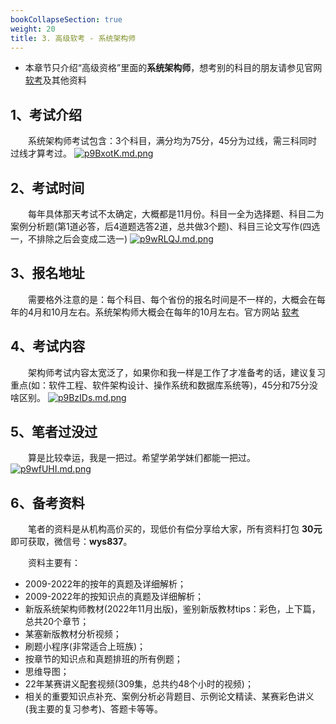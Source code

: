 ```yaml
---
bookCollapseSection: true
weight: 20
title: 3. 高级软考 - 系统架构师
---
```


- 本章节只介绍“高级资格”里面的**系统架构师**，想考别的科目的朋友请参见官网 [软考](https://www.ruankao.org.cn/)及其他资料

## 1、考试介绍

&emsp;&emsp;系统架构师考试包含：3个科目，满分均为75分，45分为过线，需三科同时过线才算考过。
[![p9BxotK.md.png](https://s1.ax1x.com/2023/05/10/p9BxotK.md.png)](https://imgse.com/i/p9BxotK)

## 2、考试时间

&emsp;&emsp;每年具体那天考试不太确定，大概都是11月份。科目一全为选择题、科目二为案例分析题(第1道必答，后4道题选答2道，总共做3个题)、科目三论文写作(四选一，不排除之后会变成二选一)
[![p9wRLQJ.md.png](https://s1.ax1x.com/2023/05/08/p9wRLQJ.md.png)](https://imgse.com/i/p9wRLQJ)

## 3、报名地址

&emsp;&emsp;需要格外注意的是：每个科目、每个省份的报名时间是不一样的，大概会在每年的4月和10月左右。系统架构师大概会在每年的10月左右。官方网站 [软考](https://www.ruankao.org.cn/)

## 4、考试内容

&emsp;&emsp;架构师考试内容太宽泛了，如果你和我一样是工作了才准备考的话，建议复习重点(如：软件工程、软件架构设计、操作系统和数据库系统等)，45分和75分没啥区别。
[![p9BzIDs.md.png](https://s1.ax1x.com/2023/05/10/p9BzIDs.md.png)](https://imgse.com/i/p9BzIDs)

## 5、笔者过没过

&emsp;&emsp;算是比较幸运，我是一把过。希望学弟学妹们都能一把过。
[![p9wfUHI.md.png](https://s1.ax1x.com/2023/05/08/p9wfUHI.md.png)](https://imgse.com/i/p9wfUHI)

## 6、备考资料

&emsp;&emsp;笔者的资料是从机构高价买的，现低价有偿分享给大家，所有资料打包 **30元** 即可获取，微信号：**wys837**。

&emsp;&emsp;资料主要有：

- 2009-2022年的按年的真题及详细解析；
- 2009-2022年的按知识点的真题及详细解析；
- 新版系统架构师教材(2022年11月出版)，鉴别新版教材tips：彩色，上下篇，总共20个章节；
- 某塞新版教材分析视频；
- 刷题小程序(非常适合上班族)；
- 按章节的知识点和真题排班的所有例题；
- 思维导图；
- 22年某赛讲义配套视频(309集，总共约48个小时的视频)；
- 相关的重要知识点补充、案例分析必背题目、示例论文精读、某赛彩色讲义(我主要的复习参考)、答题卡等等。
